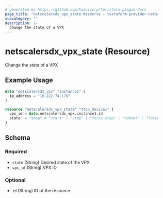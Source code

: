 ```yaml
---
# generated by https://github.com/hashicorp/terraform-plugin-docs
page_title: "netscalersdx_vpx_state Resource - terraform-provider-netscalersdx"
subcategory: ""
description: |-
  Change the state of a VPX
---
```


# netscalersdx_vpx_state (Resource)

Change the state of a VPX

## Example Usage

```terraform
data "netscalersdx_vpx" "instance1" {
  ip_address = "10.222.74.176"
}

resource "netscalersdx_vpx_state" "stop_device1" {
  vpx_id = data.netscalersdx_vpx.instance1.id
  state  = "stop" # "start" | "stop" | "force_stop" | "reboot" | "force_reboot"
}
```

<!-- schema generated by tfplugindocs -->
## Schema

### Required

- `state` (String) Desired state of the VPX
- `vpx_id` (String) VPX ID

### Optional

- `id` (String) ID of the resource
